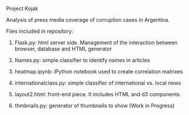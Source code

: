 Project Kojak

Analysis of press media coverage of corruption cases in Argentina.

Files included in repository:

1. Flask.py: html server side. Management of the interaction between browser, database and HTML generator

2. Names.py: simple classifier to identify names in articles

3. heatmap.ipynb: iPython notebook used to create correlation matrixes

4. internationalclass.py: simple classifier of international vs. local news

5. layout2.html: front-end piece. It includes HTML and d3 components

6. thmbnails.py: generator of thumbnails to show (Work in Progress)

